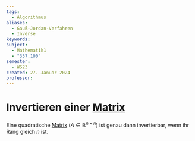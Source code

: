 ```yaml
---
tags:
  - Algorithmus
aliases:
  - Gauß-Jordan-Verfahren
  - Inverse
keywords: 
subject:
  - Mathematik1
  - "357.100"
semester:
  - WS23
created: 27. Januar 2024
professor:
---
```

 

# Invertieren einer [Matrix](Matrix.md)

Eine quadratische [Matrix](Matrix.md) ($A \in \mathbb{R}^{n\times n}$) ist genau dann invertierbar, wenn ihr Rang gleich $n$ ist.